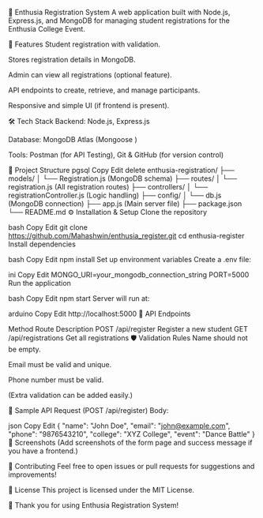 🎉 Enthusia Registration System
A web application built with Node.js, Express.js, and MongoDB for managing student registrations for the Enthusia College Event.

🚀 Features
Student registration with validation.

Stores registration details in MongoDB.

Admin can view all registrations (optional feature).

API endpoints to create, retrieve, and manage participants.

Responsive and simple UI (if frontend is present).

🛠️ Tech Stack
Backend: Node.js, Express.js

Database: MongoDB Atlas (Mongoose )

Tools: Postman (for API Testing), Git & GitHub (for version control)

📂 Project Structure
pgsql
Copy
Edit
delete
enthusia-registration/
├── models/
│   └── Registration.js  (MongoDB schema)
├── routes/
│   └── registration.js  (All registration routes)
├── controllers/
│   └── registrationController.js (Logic handling)
├── config/
│   └── db.js             (MongoDB connection)
├── app.js                (Main server file)
├── package.json
└── README.md
⚙️ Installation & Setup
Clone the repository

bash
Copy
Edit
git clone https://github.com/Mahashwin/enthusia_register.git
cd enthusia-register
Install dependencies

bash
Copy
Edit
npm install
Set up environment variables Create a .env file:

ini
Copy
Edit
MONGO_URI=your_mongodb_connection_string
PORT=5000
Run the application

bash
Copy
Edit
npm start
Server will run at:

arduino
Copy
Edit
http://localhost:5000
🧩 API Endpoints

Method	Route	Description
POST	/api/register	Register a new student
GET	/api/registrations	Get all registrations
🛡️ Validation Rules
Name should not be empty.

Email must be valid and unique.

Phone number must be valid.

(Extra validation can be added easily.)

💬 Sample API Request (POST /api/register)
Body:

json
Copy
Edit
{
    "name": "John Doe",
    "email": "john@example.com",
    "phone": "9876543210",
    "college": "XYZ College",
    "event": "Dance Battle"
}
📸 Screenshots
(Add screenshots of the form page and success message if you have a frontend.)

🤝 Contributing
Feel free to open issues or pull requests for suggestions and improvements!

📜 License
This project is licensed under the MIT License.

🌟 Thank you for using Enthusia Registration System!
